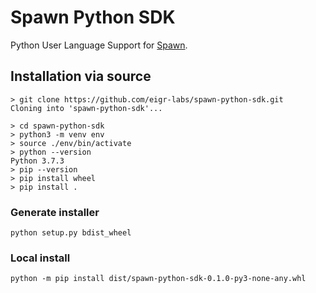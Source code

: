 # Spawn Python SDK

Python User Language Support for [Spawn](https://github.com/eigr/spawn).

## Installation via source

```
> git clone https://github.com/eigr-labs/spawn-python-sdk.git
Cloning into 'spawn-python-sdk'...

> cd spawn-python-sdk
> python3 -m venv env 
> source ./env/bin/activate
> python --version     
Python 3.7.3
> pip --version 
> pip install wheel
> pip install .
```

### Generate installer
```
python setup.py bdist_wheel
```

### Local install
```
python -m pip install dist/spawn-python-sdk-0.1.0-py3-none-any.whl
```